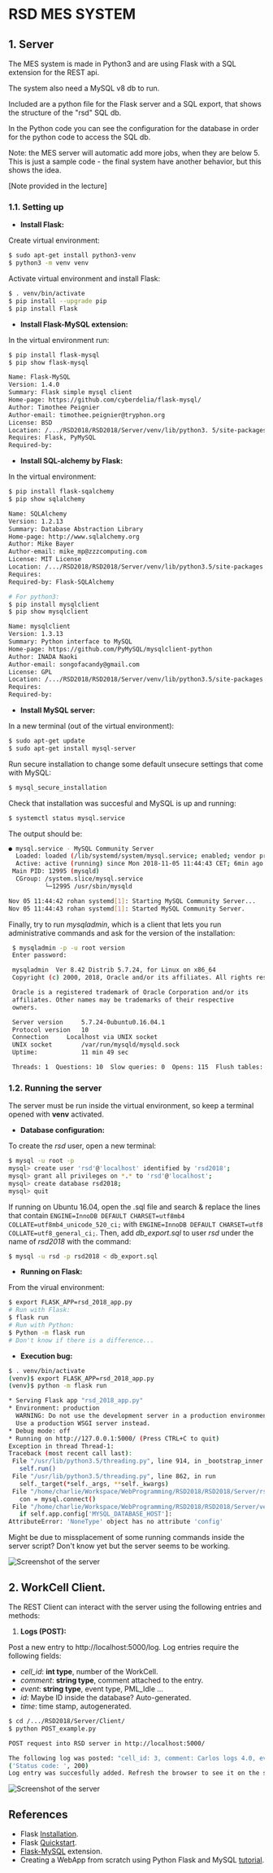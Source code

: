 # RSD MES SYSTEM

## 1. Server 

The MES system is made in Python3 and are using Flask with a SQL extension for the REST api.

The system also need a MySQL v8 db to run. 

Included are a python file for the Flask server and a SQL export, that shows the structure of the "rsd" SQL db.

In the Python code you can see the configuration for the database in order for the python code to access the SQL db.

Note: the MES server will automatic add more jobs, when they are below 5. This is just a sample code - the final system have another behavior, but this shows the idea.

[Note provided in the lecture]

### 1.1. Setting up

 - **Install Flask:**

 Create virtual environment:

 ```sh
 $ sudo apt-get install python3-venv
 $ python3 -m venv venv
 ```

 Activate virtual environment and install Flask:

 ```sh 
 $ . venv/bin/activate
 $ pip install --upgrade pip
 $ pip install Flask
 ```
 - **Install Flask-MySQL extension:**

 In the virtual environment run:

 ```sh
 $ pip install flask-mysql
 $ pip show flask-mysql

 Name: Flask-MySQL
 Version: 1.4.0
 Summary: Flask simple mysql client
 Home-page: https://github.com/cyberdelia/flask-mysql/
 Author: Timothee Peignier
 Author-email: timothee.peignier@tryphon.org
 License: BSD
 Location: /.../RSD2018/RSD2018/Server/venv/lib/python3. 5/site-packages
 Requires: Flask, PyMySQL
 Required-by: 
 ```

 - **Install SQL-alchemy by Flask:**
 
 In the virtual environment:

 ```sh
 $ pip install flask-sqalchemy
 $ pip show sqlalchemy

 Name: SQLAlchemy
 Version: 1.2.13
 Summary: Database Abstraction Library
 Home-page: http://www.sqlalchemy.org
 Author: Mike Bayer
 Author-email: mike_mp@zzzcomputing.com
 License: MIT License
 Location: /.../RSD2018/RSD2018/Server/venv/lib/python3.5/site-packages
 Requires: 
 Required-by: Flask-SQLAlchemy

 # For python3:
 $ pip install mysqlclient
 $ pip show mysqlclient

 Name: mysqlclient
 Version: 1.3.13
 Summary: Python interface to MySQL
 Home-page: https://github.com/PyMySQL/mysqlclient-python
 Author: INADA Naoki
 Author-email: songofacandy@gmail.com
 License: GPL
 Location: /.../RSD2018/RSD2018/Server/venv/lib/python3.5/site-packages
 Requires: 
 Required-by: 
 ```
 - **Install MySQL server:**

 In a new terminal (out of the virtual environment):

 ```sh
 $ sudo apt-get update
 $ sudo apt-get install mysql-server
 ```
 Run secure installation to change some default unsecure settings that come with MySQL:

 ```sh
 $ mysql_secure_installation
 ```

 Check that installation was succesful and MySQL is up and running:

 ```sh
 $ systemctl status mysql.service
 ```

 The output should be:
 
 ```sh
 ● mysql.service - MySQL Community Server
   Loaded: loaded (/lib/systemd/system/mysql.service; enabled; vendor preset: en
   Active: active (running) since Mon 2018-11-05 11:44:43 CET; 6min ago
  Main PID: 12995 (mysqld)
   CGroup: /system.slice/mysql.service
           └─12995 /usr/sbin/mysqld

 Nov 05 11:44:42 rohan systemd[1]: Starting MySQL Community Server...
 Nov 05 11:44:43 rohan systemd[1]: Started MySQL Community Server.
 ```

Finally, try to run _mysqladmin_, which is a client that lets you run administrative commands and ask for the version of the installation:

```sh
 $ mysqladmin -p -u root version
 Enter password: 

 mysqladmin  Ver 8.42 Distrib 5.7.24, for Linux on x86_64
 Copyright (c) 2000, 2018, Oracle and/or its affiliates. All rights reserved.

 Oracle is a registered trademark of Oracle Corporation and/or its
 affiliates. Other names may be trademarks of their respective
 owners.

 Server version		5.7.24-0ubuntu0.16.04.1
 Protocol version	10
 Connection		Localhost via UNIX socket
 UNIX socket		/var/run/mysqld/mysqld.sock
 Uptime:			11 min 49 sec

 Threads: 1  Questions: 10  Slow queries: 0  Opens: 115  Flush tables: 1  Open tables: 34  Queries per second avg: 0.014
```

### 1.2. Running the server

  The server must be run inside the virtual environment, so keep a terminal opened with **venv** activated.

 - **Database configuration:**

 To create the _rsd_ user, open a new terminal:

 ```sh
 $ mysql -u root -p
 mysql> create user 'rsd'@'localhost' identified by 'rsd2018';
 mysql> grant all privileges on *.* to 'rsd'@'localhost';
 mysql> create database rsd2018;
 mysql> quit
 ```

 If running on Ubuntu 16.04, open the .sql file and search \& replace the lines that contain `ENGINE=InnoDB DEFAULT CHARSET=utf8mb4 COLLATE=utf8mb4_unicode_520_ci;` with `ENGINE=InnoDB DEFAULT CHARSET=utf8 COLLATE=utf8_general_ci;`. Then, add _db\_export.sql_ to user _rsd_ under the name of _rsd2018_ with the command:

 ```sh
 $ mysql -u rsd -p rsd2018 < db_export.sql 
 ```

 - **Running on Flask:**

 From the virual environment:

 ```sh
 $ export FLASK_APP=rsd_2018_app.py
 # Run with Flask:
 $ flask run
 # Run with Python:
 $ Python -m flask run
 # Don't know if there is a difference...
 ```
 
 - **Execution bug:**

 ```sh
 $ . venv/bin/activate
 (venv)$ export FLASK_APP=rsd_2018_app.py 
 (venv)$ python -m flask run

 * Serving Flask app "rsd_2018_app.py"
 * Environment: production
   WARNING: Do not use the development server in a production environment.
   Use a production WSGI server instead.
 * Debug mode: off
 * Running on http://127.0.0.1:5000/ (Press CTRL+C to quit)
 Exception in thread Thread-1:
 Traceback (most recent call last):
  File "/usr/lib/python3.5/threading.py", line 914, in _bootstrap_inner
    self.run()
  File "/usr/lib/python3.5/threading.py", line 862, in run
    self._target(*self._args, **self._kwargs)
  File "/home/charlie/Workspace/WebProgramming/RSD2018/RSD2018/Server/rsd_2018_app.py", line 24, in run_job
    con = mysql.connect()
  File "/home/charlie/Workspace/WebProgramming/RSD2018/RSD2018/Server/venv/lib/python3.5/site-packages/flaskext/mysql.py", line 39, in connect
    if self.app.config['MYSQL_DATABASE_HOST']:
 AttributeError: 'NoneType' object has no attribute 'config'
 ```

 Might be due to missplacement of some running commands inside the server script? Don't know yet but the server seems to be working.

 ![Screenshot of the server](Server/other/server_1.0.png)


## 2. WorkCell Client.

The REST Client can interact with the server using the following entries and methods:

1. **Logs (POST):**
  
Post a new entry to http://localhost:5000/log. Log entries require the following fields:

 - _cell\_id_: **int type**, number of the WorkCell.
 - _comment_: **string type**, comment attached to the entry.
 - _event_: **string type**, event type, PML\_Idle ...
 - _id_: Maybe ID inside the database? Auto-generated.
 - _time_: time stamp, autogenerated.
 
 ```sh
 $ cd /.../RSD2018/Server/Client/
 $ python POST_example.py

 POST request into RSD server in http://localhost:5000/ 

 The following log was posted: "cell_id: 3, comment: Carlos logs 4.0, event: PML_Held"
 ('Status code: ', 200)
 Log entry was succesfully added. Refresh the browser to see it on the server.
 ```
 ![Screenshot of the server](Server/other/post1.png)

## References

 - Flask [Installation](http://flask.pocoo.org/docs/1.0/installation/#python-version).
 - Flask [Quickstart](http://flask.pocoo.org/docs/1.0/quickstart/).
 - [Flask-MySQL](https://flask-mysql.readthedocs.io/en/latest/) extension.
 - Creating a WebApp from scratch using Python Flask and MySQL [tutorial](https://code.tutsplus.com/es/tutorials/creating-a-web-app-from-scratch-using-python-flask-and-mysql--cms-22972).